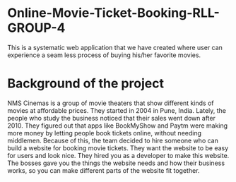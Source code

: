 # Online-Movie-Ticket-Booking-RLL-GROUP-4
This is a systematic web application that we have created where user can experience a seam less process of buying his/her favorite movies.
# Background of the project
NMS Cinemas is a group of movie theaters that show different kinds of movies at affordable prices. They started in 2004 in Pune, India. 
Lately, the people who study the business noticed that their sales went down after 2010. 
They figured out that apps like BookMyShow and Paytm were making more money by letting people book tickets online, without needing middlemen. 
Because of this, the team decided to hire someone who can build a website for booking movie tickets. They want the website to be easy for users and look nice. 
They hired you as a developer to make this website. The bosses gave you the things the website needs and how their business works, so you can make different parts of the website fit together.

